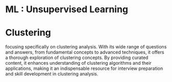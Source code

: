 # ML : Unsupervised Learning
# Clustering 

focusing specifically on clustering analysis. With its wide range of questions and answers, from fundamental concepts to advanced techniques, it offers a thorough exploration of clustering concepts. By providing curated content, it enhances understanding of clustering algorithms and their applications, making it an indispensable resource for interview preparation and skill development in clustering analysis.
